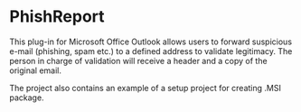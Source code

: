 # PhishReport
This plug-in for Microsoft Office Outlook allows users to forward suspicious e-mail (phishing, spam etc.) to a defined address to validate legitimacy. The person in charge of validation will receive a header and a copy of the original email.

The project also contains an example of a setup project for creating .MSI package.
